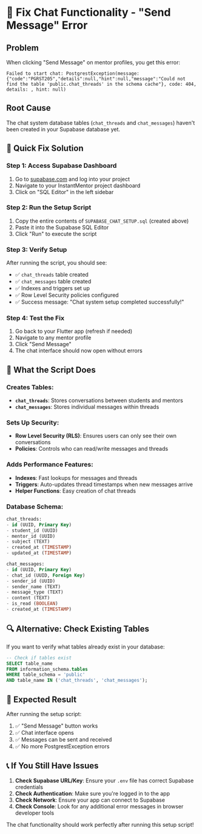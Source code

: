 # 🔧 Fix Chat Functionality - "Send Message" Error

## Problem
When clicking "Send Message" on mentor profiles, you get this error:
```
Failed to start chat: PostgrestException(message: {"code":"PGRST205","details":null,"hint":null,"message":"Could not find the table 'public.chat_threads' in the schema cache"}, code: 404, details: , hint: null)
```

## Root Cause
The chat system database tables (`chat_threads` and `chat_messages`) haven't been created in your Supabase database yet.

## 🚀 Quick Fix Solution

### Step 1: Access Supabase Dashboard
1. Go to [supabase.com](https://supabase.com) and log into your project
2. Navigate to your InstantMentor project dashboard
3. Click on "SQL Editor" in the left sidebar

### Step 2: Run the Setup Script
1. Copy the entire contents of `SUPABASE_CHAT_SETUP.sql` (created above)
2. Paste it into the Supabase SQL Editor
3. Click "Run" to execute the script

### Step 3: Verify Setup
After running the script, you should see:
- ✅ `chat_threads` table created
- ✅ `chat_messages` table created  
- ✅ Indexes and triggers set up
- ✅ Row Level Security policies configured
- ✅ Success message: "Chat system setup completed successfully!"

### Step 4: Test the Fix
1. Go back to your Flutter app (refresh if needed)
2. Navigate to any mentor profile
3. Click "Send Message" 
4. The chat interface should now open without errors

## 📝 What the Script Does

### Creates Tables:
- **`chat_threads`**: Stores conversations between students and mentors
- **`chat_messages`**: Stores individual messages within threads

### Sets Up Security:
- **Row Level Security (RLS)**: Ensures users can only see their own conversations
- **Policies**: Controls who can read/write messages and threads

### Adds Performance Features:
- **Indexes**: Fast lookups for messages and threads
- **Triggers**: Auto-updates thread timestamps when new messages arrive
- **Helper Functions**: Easy creation of chat threads

### Database Schema:
```sql
chat_threads:
- id (UUID, Primary Key)
- student_id (UUID)
- mentor_id (UUID) 
- subject (TEXT)
- created_at (TIMESTAMP)
- updated_at (TIMESTAMP)

chat_messages:
- id (UUID, Primary Key)
- chat_id (UUID, Foreign Key)
- sender_id (UUID)
- sender_name (TEXT)
- message_type (TEXT)
- content (TEXT)
- is_read (BOOLEAN)
- created_at (TIMESTAMP)
```

## 🔍 Alternative: Check Existing Tables

If you want to verify what tables already exist in your database:

```sql
-- Check if tables exist
SELECT table_name 
FROM information_schema.tables 
WHERE table_schema = 'public' 
AND table_name IN ('chat_threads', 'chat_messages');
```

## 🎯 Expected Result

After running the setup script:
1. ✅ "Send Message" button works
2. ✅ Chat interface opens
3. ✅ Messages can be sent and received
4. ✅ No more PostgrestException errors

## 📞 If You Still Have Issues

1. **Check Supabase URL/Key**: Ensure your `.env` file has correct Supabase credentials
2. **Check Authentication**: Make sure you're logged in to the app
3. **Check Network**: Ensure your app can connect to Supabase
4. **Check Console**: Look for any additional error messages in browser developer tools

The chat functionality should work perfectly after running this setup script!